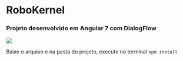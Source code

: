 # RoboKernel


### Projeto desenvolvido em Angular 7 com DialogFlow 

[![](https://cdn-images-1.medium.com/max/800/0*KHLiJyA5vxzlERXW)](https://cdn-images-1.medium.com/max/800/0*KHLiJyA5vxzlERXW)








Baixe o arquivo e na pasta do projeto, execute no terminal
`npm install`


